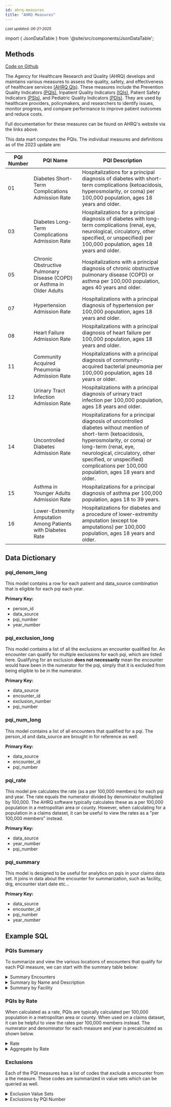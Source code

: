 ```yaml
---
id: ahrq-measures
title: "AHRQ Measures"
---
```

<div style={{ marginTop: "-2rem", marginBottom: "1.5rem" }}>
  <small><em>Last updated: 06-21-2025</em></small>
</div>

import { JsonDataTable } from '@site/src/components/JsonDataTable';

## Methods

[Code on Github](https://github.com/tuva-health/tuva/tree/main/models/ahrq_measures/)

The Agency for Healthcare Research and Quality (AHRQ) develops and maintains various measures to assess the quality, safety, and effectiveness of healthcare services [(AHRQ QIs)](https://qualityindicators.ahrq.gov/measures/qi_resources). These measures include the Prevention Quality Indicators [(PQIs)](https://qualityindicators.ahrq.gov/measures/pqi_resources), Inpatient Quality Indicators [(IQIs)](https://qualityindicators.ahrq.gov/measures/iqi_resources), Patient Safety Indicators [(PSIs)](https://qualityindicators.ahrq.gov/measures/psi_resources), and Pediatric Quality Indicators [(PDIs)](https://qualityindicators.ahrq.gov/measures/pdi_resources). They are used by healthcare providers, policymakers, and researchers to identify issues, monitor progress, and compare performance to improve patient outcomes and reduce costs. 

Full documentation for these measures can be found on AHRQ's website via the links above.

This data mart computes the PQIs. The individual measures and definitions as of the 2023 update are:

<table class="ahrq-table">
  <thead>
    <tr>
      <th>PQI Number</th>
      <th>PQI Name</th>
      <th>PQI Description</th>
    </tr>
  </thead>
  <tbody>
    <tr>
      <td>01</td>
      <td>Diabetes Short-Term Complications Admission Rate</td>
      <td>Hospitalizations for a principal diagnosis of diabetes with short-term complications (ketoacidosis, hyperosmolarity, or coma) per 100,000 population, ages 18 years and older.</td>
    </tr>
    <tr>
      <td>03</td>
      <td>Diabetes Long-Term Complications Admission Rate</td>
      <td>Hospitalizations for a principal diagnosis of diabetes with long-term complications (renal, eye, neurological, circulatory, other specified, or unspecified) per 100,000 population, ages 18 years and older.</td>
    </tr>
    <tr>
      <td>05</td>
      <td>Chronic Obstructive Pulmonary Disease (COPD) or Asthma in Older Adults</td>
      <td>Hospitalizations with a principal diagnosis of chronic obstructive pulmonary disease (COPD) or asthma per 100,000 population, ages 40 years and older.</td>
    </tr>
    <tr>
      <td>07</td>
      <td>Hypertension Admission Rate</td>
      <td>Hospitalizations with a principal diagnosis of hypertension per 100,000 population, ages 18 years and older.</td>
    </tr>
    <tr>
      <td>08</td>
      <td>Heart Failure Admission Rate</td>
      <td>Hospitalizations with a principal diagnosis of heart failure per 100,000 population, ages 18 years and older.</td>
    </tr>
    <tr>
      <td>11</td>
      <td>Community Acquired Pneumonia Admission Rate</td>
      <td>Hospitalizations with a principal diagnosis of community-acquired bacterial pneumonia per 100,000 population, ages 18 years or older.</td>
    </tr>
    <tr>
      <td>12</td>
      <td>Urinary Tract Infection Admission Rate</td>
      <td>Hospitalizations with a principal diagnosis of urinary tract infection per 100,000 population, ages 18 years and older.</td>
    </tr>
    <tr>
      <td>14</td>
      <td>Uncontrolled Diabetes Admission Rate</td>
      <td>Hospitalizations for a principal diagnosis of uncontrolled diabetes without mention of short-term (ketoacidosis, hyperosmolarity, or coma) or long-term (renal, eye, neurological, circulatory, other specified, or unspecified) complications per 100,000 population, ages 18 years and older.</td>
    </tr>
    <tr>
      <td>15</td>
      <td>Asthma in Younger Adults Admission Rate</td>
      <td>Hospitalizations for a principal diagnosis of asthma per 100,000 population, ages 18 to 39 years.</td>
    </tr>
    <tr>
      <td>16</td>
      <td>Lower-Extremity Amputation Among Patients with Diabetes Rate</td>
      <td>Hospitalizations for diabetes and a procedure of lower-extremity amputation (except toe amputations) per 100,000 population, ages 18 years and older.</td>
    </tr>
  </tbody>
</table>

## Data Dictionary

### pqi_denom_long

This model contains a row for each patient and data_source combination that is eligible for each pqi each year.

**Primary Key:**
  * person_id
  * data_source
  * pqi_number
  * year_number

<div class="data_dictionary_table">
  <JsonDataTable jsonPath="nodes.model\.the_tuva_project\.ahrq_measures__pqi_denom_long.columns" />
</div>

### pqi_exclusion_long

This model contains a list of all the exclusions an encounter qualified for. An encounter can qualify for multiple exclusions for each pqi, which are listed here. Qualifying for an exclusion **does not necessarily** mean the encounter would have been in the numerator for the pqi, simply that it is excluded from being eligible to be in the numerator.

**Primary Key:**
  * data_source
  * encounter_id
  * exclusion_number
  * pqi_number

<div class="data_dictionary_table">
  <JsonDataTable jsonPath="nodes.model\.the_tuva_project\.ahrq_measures__pqi_exclusion_long.columns" />
</div>

### pqi_num_long

This model contains a list of all encounters that qualified for a pqi. The person_id and data_source are brought in for reference as well.

**Primary Key:**
  * data_source
  * encounter_id
  * pqi_number

<div class="data_dictionary_table">
  <JsonDataTable jsonPath="nodes.model\.the_tuva_project\.ahrq_measures__pqi_num_long.columns" />
</div>

### pqi_rate

This model pre calculates the rate (as a per 100,000 members) for each pqi and year. The rate equals the numerator divided by denominator multiplied by 100,000. The AHRQ software typically calculates these as a per 100,000 population in a metropolitan area or county. However, when calculating for a population in a claims dataset, it can be useful to view the rates as a "per 100,000 members" instead.

**Primary Key:**
  * data_source
  * year_number
  * pqi_number

<div class="data_dictionary_table">
  <JsonDataTable jsonPath="nodes.model\.the_tuva_project\.ahrq_measures__pqi_rate.columns" />
</div>

### pqi_summary

This model is designed to be useful for analytics on pqis in your claims data set. It joins in data about the encounter for summarization, such as facility, drg, encounter start date etc...

**Primary Key:**
  * data_source
  * encounter_id
  * pqi_number
  * year_number

<div class="data_dictionary_table">
  <JsonDataTable jsonPath="nodes.model\.the_tuva_project\.ahrq_measures__pqi_summary.columns" />
</div>

## Example SQL

### PQIs Summary
To summarize and view the various locations of encounters that qualify for each PQI measure, we can start with the summary table below: 

<details>
  <summary>Summary Encounters</summary>

```sql
select *
from ahrq_measures.pqi_summary
```
</details>

<details>
  <summary>Summary by Name and Description</summary>

We can aggregate across years and join in the name and description of each measure.

```sql
  select p.data_source
  , p.pqi_number
  , m.pqi_name
  , m.pqi_description
  , sum(num_count) as pqi_encounters
  from ahrq_measures.pqi_rate p
  left join ahrq_measures._value_set_pqi_measures m on p.pqi_number = m.pqi_number
  group by 
    p.data_source
  , p.pqi_number
  , m.pqi_name
  , m.pqi_description
  order by pqi_encounters desc
```
</details>


<details>
  <summary>Summary by Facility</summary>

To view the number of PQIs at each facility in our claims dataset, we can group the summary table by facility.

```sql
  select p.data_source
  , p.facility_npi
  , l.name
  , count(*) as pqi_encounters_count
  from ahrq_measures.pqi_summary p
  left join core.location l on p.facility_npi = l.npi
  group by 
    p.data_source
  , p.facility_npi
  , l.name
  order by pqi_encounters_count desc
```
</details>

### PQIs by Rate
When calculated as a rate, PQIs are typically calculated per 100,000 population in a metropolitan area or county. When used on a claims dataset, it can be helpful to view the rates per 100,000 members instead. The numerator and denominator for each measure and year is precalculated as shown below.

<details>
  <summary>Rate</summary>

```sql
select *
from ahrq_measures.pqi_rate
```
</details>

<details>
  <summary>Aggregate by Rate</summary>

If you would like to aggregate the rate to a different level, we can use the numerator and denominator tables and calculate the rate.

```sql

with num as (
    select
        data_source
      , year_number
      , pqi_number
      , count(encounter_id) as num_count
    from ahrq_measures.pqi_num_long
    group by
        data_source
      , year_number
      , pqi_number
)

, denom as (
    select
        data_source
      , year_number
      , pqi_number
      , count(person_id) as denom_count
    from ahrq_measures.pqi_denom_long 
    group by
        data_source
      , year_number
      , pqi_number
)

select
    d.data_source
  , d.year_number
  , d.pqi_number
  , d.denom_count
  , coalesce(num.num_count, 0) as num_count
  , coalesce(num.num_count, 0) / d.denom_count * 100000 as rate_per_100_thousand
from denom as d
left join num
    on d.pqi_number = num.pqi_number
    and d.year_number = num.year_number
    and d.data_source = num.data_source
order by d.data_source
  , d.year_number
  , d.pqi_number
```
</details>


### Exclusions
Each of the PQI measures has a list of codes that exclude a encounter from a the measure. These codes are summarized in value sets which can be queried as well.

<details>
  <summary>Exclusion Value Sets</summary>

To view the list of value sets that are excluded in each of the measures, we can query the value set table. 
```sql
select distinct value_set_name
  , pqi_number
  from ahrq_measures._value_set_pqi
  order by pqi_number
```
</details>

<details>
  <summary>Exclusions by PQI Number</summary>

To summarize the number of encounters excluded by each measure, use the code below. Note that if in encounter was excluded in this logic it does not necessarily mean that it would have been in the numerator, just that it is excluded regardless of whether or not the encounter qualified for each measure.

```sql
  select data_source
  , pqi_number
  , count(*) as excluded_encounters
  from ahrq_measures.pqi_exclusion_long
  group by data_source
  , pqi_number
  order by pqi_number
```
</details>

